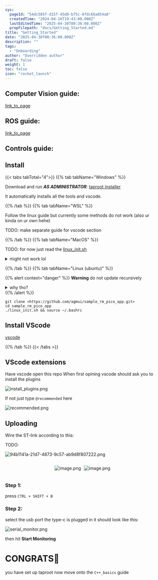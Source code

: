 ```yaml
---
sys:
  pageId: "54dc585f-d15f-45d0-b75c-8fdc66a854a8"
  createdTime: "2024-04-16T19:43:00.000Z"
  lastEditedTime: "2025-04-30T00:36:00.000Z"
  propFilepath: "docs/Getting_Started.md"
title: "Getting_Started"
date: "2025-04-30T00:36:00.000Z"
description: ""
tags:
  - "Onboarding"
author: "Overridden author"
draft: false
weight: 1
toc: false
icon: "rocket_launch"
---
```


## Computer Vision guide:

[link_to_page](86d45bc0-388b-4d26-8848-44f255f73d0e)

## ROS guide:

[link_to_page](3c76c1de-ec8f-46d6-8b0a-294005edc2d5)

## Controls guide:

## Install

{{< tabs tabTotal="4">}}
{{% tab tabName="Windows" %}}

Download and run _**AS ADMINISTRATOR**_: [taproot installer](https://github.com/Thornbots/TeachingFreshies/releases/tag/1.0)

It automatically installs all the tools and vscode.

{{% /tab %}}
{{% tab tabName="WSL" %}}

Follow the linux guide but currently some methods do not work (also ur kinda on ur own hehe)

TODO: make separate guide for vscode section

{{% /tab %}}
{{% tab tabName="MacOS" %}}

TODO: for now just read the [linux_init.sh](https://github.com/agmui/sample_rm_pico_app/blob/main/linux_init.sh)

<details>
<summary>might not work lol</summary>

`brew install libusb pkg-config`

Next install: [vscode](https://code.visualstudio.com/Download)

</details>

{{% /tab %}}
{{% tab tabName="Linux (ubuntu)" %}}

{{% alert context="danger" %}}
**Warning** do not update recursively
<details>
<summary>why tho?</summary>
There are some submodules that may go on for a while (like tinyusb) and I highly
recommend you don't need to get them.
If you want to see what submodules I update just look in `linux_init.sh`
</details>
{{% /alert %}}

```shell
git clone <https://github.com/agmui/sample_rm_pico_app.git>
cd sample_rm_pico_app
./linux_init.sh && source ~/.bashrc
```

## Install VScode

[vscode](https://code.visualstudio.com/Download)

{{% /tab %}}
{{< /tabs >}}

## VScode extensions

Have vscode open this repo
When first opining vscode should ask you to install the plugins

![install_plugins.png](https://prod-files-secure.s3.us-west-2.amazonaws.com/d518164a-d88e-44d1-a4ee-3adb3bd8bce0/89bd30f0-1825-4e77-867b-0a41ce370880/install_plugins.png?X-Amz-Algorithm=AWS4-HMAC-SHA256&X-Amz-Content-Sha256=UNSIGNED-PAYLOAD&X-Amz-Credential=ASIAZI2LB466ZNP5FUNW%2F20250506%2Fus-west-2%2Fs3%2Faws4_request&X-Amz-Date=20250506T022457Z&X-Amz-Expires=3600&X-Amz-Security-Token=IQoJb3JpZ2luX2VjEJL%2F%2F%2F%2F%2F%2F%2F%2F%2F%2FwEaCXVzLXdlc3QtMiJGMEQCIHlM48QXhCjTdBR0tgQvfcpAV%2FJFrX%2B%2FVYhZJK%2FYPxcKAiAxGf0EJYIuKFXFJJAYsdOeRLEHLLzoMdq27SGcfPvqdCr%2FAwg7EAAaDDYzNzQyMzE4MzgwNSIMBWmdGtsBokQdrmzVKtwDUSgL8rE73Teg9drDOPFFlXSqndDpIBcm6XBYMhN8tZOFVVugDONzasLwMB8RjqYKRvvRc5eJph4mOCWtZbD4bT8RdGo4NqaszjQjpeAVcVwLd6Nyq7Gk12Vc6Rp%2BMaVk5i0CCkKMUC8y97Y0OKm6zYz%2BWzbOoiyquQlFdL5ReTE50GA1Yfii3QLzAdXBfjOhm9Vft21piNmM2B0xw18sEHbxjMW%2BEyhkNYpyo3gU9ycjC0%2FOJpnxiqgiQHhgr720nXYCF9Hc18414Lu4D8bdr3Bx1MTHOXREa%2B9hJu2BBOWjoon2bguluYbg8yI88T6SW%2Fml88zi3%2BcrADi80J0a%2F0Ty%2FJ5W54mxnHDM4RXyo%2FVsNgmPwgMH%2F8i1ApInHGalmnBiHj7JDH5ESF95Dx9g%2FOsweYlbw9HS18jhXea4oA1%2FV%2B8aKWAuL43KCwIC3iDnWsSqmUzGxpSnYUHSJVbSmT%2FTso6qY%2FZxILMMpqF5qh%2F%2Bu7a93on6G3nbIjuzNjaejmbnyOmuWjVlAf5Z3aYHgLY4qns8mIvHTgXZ%2Fbwl4kaZpRouhgLl1aqlv0Ag2edB7zdGGO2PPch%2Boi9rKeWuu4jZWWsQRFLUzwnzTr%2F4mnWoO9tgBPR5zCTxYx0w5crlwAY6pgFSHh4KYvghyJvJYvGBHDU5J9nqAeUOZV40zp9psCc%2BFhSKPm6Tpoi4OToai1bkmVfAvmhHJeAegqHfpyzvzjtyITv%2FlZVMBoYvtjD7kKu5pjtMcv7k3yIDgp9kS2UM6yVZY7NJ0AR3TK4RYvwL23k2vCDLy6ngcz66M3fU3u%2B8m1Lp4Yq9O6bBUw9vyqs7%2FdSZ1Umalt2gsXrujSYLLBJNK%2F7O3vK0&X-Amz-Signature=6b81b4c45a50f62f503b5d6ebdba60d33b945d48939debfb396fe8c2d12fff7c&X-Amz-SignedHeaders=host&x-id=GetObject)

If not just type `@recommended` here  

![recommended.png](https://prod-files-secure.s3.us-west-2.amazonaws.com/d518164a-d88e-44d1-a4ee-3adb3bd8bce0/61e661e9-5d85-4dfc-be0d-8d2097a5e793/recommended.png?X-Amz-Algorithm=AWS4-HMAC-SHA256&X-Amz-Content-Sha256=UNSIGNED-PAYLOAD&X-Amz-Credential=ASIAZI2LB466ZNP5FUNW%2F20250506%2Fus-west-2%2Fs3%2Faws4_request&X-Amz-Date=20250506T022457Z&X-Amz-Expires=3600&X-Amz-Security-Token=IQoJb3JpZ2luX2VjEJL%2F%2F%2F%2F%2F%2F%2F%2F%2F%2FwEaCXVzLXdlc3QtMiJGMEQCIHlM48QXhCjTdBR0tgQvfcpAV%2FJFrX%2B%2FVYhZJK%2FYPxcKAiAxGf0EJYIuKFXFJJAYsdOeRLEHLLzoMdq27SGcfPvqdCr%2FAwg7EAAaDDYzNzQyMzE4MzgwNSIMBWmdGtsBokQdrmzVKtwDUSgL8rE73Teg9drDOPFFlXSqndDpIBcm6XBYMhN8tZOFVVugDONzasLwMB8RjqYKRvvRc5eJph4mOCWtZbD4bT8RdGo4NqaszjQjpeAVcVwLd6Nyq7Gk12Vc6Rp%2BMaVk5i0CCkKMUC8y97Y0OKm6zYz%2BWzbOoiyquQlFdL5ReTE50GA1Yfii3QLzAdXBfjOhm9Vft21piNmM2B0xw18sEHbxjMW%2BEyhkNYpyo3gU9ycjC0%2FOJpnxiqgiQHhgr720nXYCF9Hc18414Lu4D8bdr3Bx1MTHOXREa%2B9hJu2BBOWjoon2bguluYbg8yI88T6SW%2Fml88zi3%2BcrADi80J0a%2F0Ty%2FJ5W54mxnHDM4RXyo%2FVsNgmPwgMH%2F8i1ApInHGalmnBiHj7JDH5ESF95Dx9g%2FOsweYlbw9HS18jhXea4oA1%2FV%2B8aKWAuL43KCwIC3iDnWsSqmUzGxpSnYUHSJVbSmT%2FTso6qY%2FZxILMMpqF5qh%2F%2Bu7a93on6G3nbIjuzNjaejmbnyOmuWjVlAf5Z3aYHgLY4qns8mIvHTgXZ%2Fbwl4kaZpRouhgLl1aqlv0Ag2edB7zdGGO2PPch%2Boi9rKeWuu4jZWWsQRFLUzwnzTr%2F4mnWoO9tgBPR5zCTxYx0w5crlwAY6pgFSHh4KYvghyJvJYvGBHDU5J9nqAeUOZV40zp9psCc%2BFhSKPm6Tpoi4OToai1bkmVfAvmhHJeAegqHfpyzvzjtyITv%2FlZVMBoYvtjD7kKu5pjtMcv7k3yIDgp9kS2UM6yVZY7NJ0AR3TK4RYvwL23k2vCDLy6ngcz66M3fU3u%2B8m1Lp4Yq9O6bBUw9vyqs7%2FdSZ1Umalt2gsXrujSYLLBJNK%2F7O3vK0&X-Amz-Signature=bb8438fc4caf221ee13a1edc96086bb6b1bd9292f8837b9b32f1239e742b10c8&X-Amz-SignedHeaders=host&x-id=GetObject)

## Uploading

Wire the ST-link according to this:

TODO:

![94b1141a-21d7-4873-9c57-ab9d8f807222.png](https://prod-files-secure.s3.us-west-2.amazonaws.com/d518164a-d88e-44d1-a4ee-3adb3bd8bce0/e5fad17d-ab82-4300-9f4c-505ab4b1202c/94b1141a-21d7-4873-9c57-ab9d8f807222.png?X-Amz-Algorithm=AWS4-HMAC-SHA256&X-Amz-Content-Sha256=UNSIGNED-PAYLOAD&X-Amz-Credential=ASIAZI2LB466ZNP5FUNW%2F20250506%2Fus-west-2%2Fs3%2Faws4_request&X-Amz-Date=20250506T022457Z&X-Amz-Expires=3600&X-Amz-Security-Token=IQoJb3JpZ2luX2VjEJL%2F%2F%2F%2F%2F%2F%2F%2F%2F%2FwEaCXVzLXdlc3QtMiJGMEQCIHlM48QXhCjTdBR0tgQvfcpAV%2FJFrX%2B%2FVYhZJK%2FYPxcKAiAxGf0EJYIuKFXFJJAYsdOeRLEHLLzoMdq27SGcfPvqdCr%2FAwg7EAAaDDYzNzQyMzE4MzgwNSIMBWmdGtsBokQdrmzVKtwDUSgL8rE73Teg9drDOPFFlXSqndDpIBcm6XBYMhN8tZOFVVugDONzasLwMB8RjqYKRvvRc5eJph4mOCWtZbD4bT8RdGo4NqaszjQjpeAVcVwLd6Nyq7Gk12Vc6Rp%2BMaVk5i0CCkKMUC8y97Y0OKm6zYz%2BWzbOoiyquQlFdL5ReTE50GA1Yfii3QLzAdXBfjOhm9Vft21piNmM2B0xw18sEHbxjMW%2BEyhkNYpyo3gU9ycjC0%2FOJpnxiqgiQHhgr720nXYCF9Hc18414Lu4D8bdr3Bx1MTHOXREa%2B9hJu2BBOWjoon2bguluYbg8yI88T6SW%2Fml88zi3%2BcrADi80J0a%2F0Ty%2FJ5W54mxnHDM4RXyo%2FVsNgmPwgMH%2F8i1ApInHGalmnBiHj7JDH5ESF95Dx9g%2FOsweYlbw9HS18jhXea4oA1%2FV%2B8aKWAuL43KCwIC3iDnWsSqmUzGxpSnYUHSJVbSmT%2FTso6qY%2FZxILMMpqF5qh%2F%2Bu7a93on6G3nbIjuzNjaejmbnyOmuWjVlAf5Z3aYHgLY4qns8mIvHTgXZ%2Fbwl4kaZpRouhgLl1aqlv0Ag2edB7zdGGO2PPch%2Boi9rKeWuu4jZWWsQRFLUzwnzTr%2F4mnWoO9tgBPR5zCTxYx0w5crlwAY6pgFSHh4KYvghyJvJYvGBHDU5J9nqAeUOZV40zp9psCc%2BFhSKPm6Tpoi4OToai1bkmVfAvmhHJeAegqHfpyzvzjtyITv%2FlZVMBoYvtjD7kKu5pjtMcv7k3yIDgp9kS2UM6yVZY7NJ0AR3TK4RYvwL23k2vCDLy6ngcz66M3fU3u%2B8m1Lp4Yq9O6bBUw9vyqs7%2FdSZ1Umalt2gsXrujSYLLBJNK%2F7O3vK0&X-Amz-Signature=78c9180d4b462c2e04142ec4a34498d2cef4bd733561467b3e89c5758916c79d&X-Amz-SignedHeaders=host&x-id=GetObject)

<div style="display: flex;flex-direction: row; column-gap:10px; max-width: 630px;justify-content: center;">
<div>

![image.png](https://prod-files-secure.s3.us-west-2.amazonaws.com/d518164a-d88e-44d1-a4ee-3adb3bd8bce0/210ecb78-1116-4d7b-b9b7-2292f66fa2c2/image.png?X-Amz-Algorithm=AWS4-HMAC-SHA256&X-Amz-Content-Sha256=UNSIGNED-PAYLOAD&X-Amz-Credential=ASIAZI2LB466Y4AYDW2R%2F20250506%2Fus-west-2%2Fs3%2Faws4_request&X-Amz-Date=20250506T022459Z&X-Amz-Expires=3600&X-Amz-Security-Token=IQoJb3JpZ2luX2VjEJL%2F%2F%2F%2F%2F%2F%2F%2F%2F%2FwEaCXVzLXdlc3QtMiJHMEUCIQDO0Q5rx0GY%2BzP0wg3fH%2FvMCKGPrN2pTih0bPoYW9pSkQIgUYGqlzVJ%2FQuvSoTaBkpVk%2F5fm5C2ma0hnNL6aoSzJjwq%2FwMIOhAAGgw2Mzc0MjMxODM4MDUiDH3cLufdhuPpX7%2BIlCrcAzkXzo22IH6jV1wrQu2QsZ%2BBMEVdDfIwNRamjHtG5c5cQ6996gy%2Byg2wmZ8%2FDwmhfc92BolKv86HARinFSPKQMEUagqlrOfLZeyIaEz%2FGYE5hvW0Pa%2F3%2BDejYPp2Kf5Drtbw4ofhnmdM50T4GXnYvYjRa4BDIGlcXeYTcGVC%2BeMMmnohBhcg6pSHBa%2BRDbljRX1%2BG7r3ejMHDH6r4mlnuZ6XSsqAMrHjMXvufcD9DzE5bifIiR%2Fz%2FE3zH1B2lSm354UZKLbYMhBsMds02T0qCVVtvjgpa7SBTnUd%2F8HWvt9b6srRqM%2FpNOAeXnELyqS0nVRI8tIW2te%2FLAa9i9%2FlJNavKCT547cDK17z0h%2Bu3p8GbSr9Iu82eca5ldL%2F13AEFKSjuXsP9OtyYU4z1kee5UanfKN2aoZIlz%2BLT8eQgTr%2BTJObcv%2BuwQ8%2BLULiDBo25uejJ1TIDCtQ3%2BOrWZtT%2FxR3gq1eqdAvFVn5Grh%2F7KJwlbv5LnX8vOFkB4rBlHYik1QHNULu3a2JWnSOmkIFj8Thoj1RZxf5SrwdlrE0y0SXPwwBCqYUP%2Fqah6zOUf8EB%2BetuQJyXKnvBjbWg95Blcte3OOG68QYGADykMkc9mwCO4OhVYw82l1z2oTnMOPK5cAGOqUBlVQKXM2X0Usqs10tEAK5JBIUjFvkaoC%2Bq4UeoiHhN8kzxHeJl%2FAG%2Fj%2BV9U8I7kcymeNKTM8sslABG%2FT2f9tf16wmKU8v1ZOReKfgdgWLzfIDHBREHVLbRpS%2FeU5QdTVDbMo5Z7keleU%2F3GozMtGs6g8aexulKVRnxc6RHh7Flxden89F%2BAprDHUanlplBV9%2FRNflhICqceRek9mpkkBi11KTumNu&X-Amz-Signature=e1984fbce73808f37975215e145cc646c815c8026150d47c5058cb20c1eed80d&X-Amz-SignedHeaders=host&x-id=GetObject)

</div>
<div>

![image.png](https://prod-files-secure.s3.us-west-2.amazonaws.com/d518164a-d88e-44d1-a4ee-3adb3bd8bce0/33a0fd0f-8ca6-4a86-8e09-26e95ded1fff/image.png?X-Amz-Algorithm=AWS4-HMAC-SHA256&X-Amz-Content-Sha256=UNSIGNED-PAYLOAD&X-Amz-Credential=ASIAZI2LB4664L76A5TS%2F20250506%2Fus-west-2%2Fs3%2Faws4_request&X-Amz-Date=20250506T022501Z&X-Amz-Expires=3600&X-Amz-Security-Token=IQoJb3JpZ2luX2VjEJL%2F%2F%2F%2F%2F%2F%2F%2F%2F%2FwEaCXVzLXdlc3QtMiJHMEUCICQW%2FuP9g0Dz9fnxj4UBrjZpKKQe2mMDWIN%2BthxJJK66AiEA0YYm8gVUAbKtCJ%2BKTv0gJ2RPWXUTCbfP2hoXKOZ1Y9Uq%2FwMIOxAAGgw2Mzc0MjMxODM4MDUiDBEfMg7KgqFeQRCCAyrcAyIFwMP%2BlE3S0JsbVqeZ%2BvSoO8YzxmZ3hKogQ0ZwksxXGzrHS9hqOZ2qep47G2PympME25GGv9Pmfff16DA79dk2DqpYnXsfQzpEOfq1umM96rH6AAZreLchYD%2BnUnIE4aBoYilTDIlxVIKlh5udcBvRzp2vUynOYc14WXLjYPxh0NWuhwqpzyGhCveMUD1rwlQnMgl32dc9wGgDSlppiLFBsJ%2BJYJph%2Fu3y2G9UetF%2FdkBVl%2FggpTEyvr%2BwLEJfxSWibfRhQCzNbq14I5uo6Ud8zuqoEHUcS4RwaAXh5q4BLGn8hLvF3kUCuKQgWYS166c%2FuImcqM6GSkVwGUk3n4uvQXT210g3ZFhVy6tPcyIyKaUhzwgaApH6F2Vq%2FB5e1Hpo17yFPRCpK0ZP9qzeejGjV61FjC1BnKGIjkUzNyWdBQa%2BqO9J%2B8t6q3l3XB5i9BpR8xlhduPcsaXi%2BoV6ijqHVXjPJj%2B%2BgEPLPQ45mhmxzz3HpCx1N9LWQVoKwIJ9vChOKCqGH3B8EbmxBxm80Qd1QS5S8Sp7g3XZw1dGyFGKU9hO2aJ%2FNbE0Rs9lDPDfOisaBds6JqLVzF%2B%2BerLdWQ2xNlt35HsClD2fCIKNNf4wRorK%2BwaoXul%2B%2FMkaMOPK5cAGOqUBvujS8PhZimNNqN%2B7HU6FA%2FvxExqo%2BjnrBcqjXd0mQP6IVgFGyyHeXDBm17rCZrfCznprDW7EoZWu1zd90t8WMPEIGkDBLTUe8LsLQzOfzr23iEHVtWgtpX37%2FqyZ4b6e105nxeYkKHSwEAimgP0pyE5RsxRDq4ixyWnPJ2WbMklVM17CR9ADLLD0G0gT%2FpnUPtp4KzJQ49qocomHLzqxdnTl7Wwj&X-Amz-Signature=fd623c297ebf6f467dd5d3922ef3c27d06497a1b2b8ad555d80b35a22f245f47&X-Amz-SignedHeaders=host&x-id=GetObject)

</div>
</div>

### Step 1:

press `CTRL + SHIFT + B`

### Step 2:

select the usb port the type-c is plugged in it should look like this:

![serial_monitor.png](https://prod-files-secure.s3.us-west-2.amazonaws.com/d518164a-d88e-44d1-a4ee-3adb3bd8bce0/f03f4774-05d4-4393-b6a0-d5efb6d315ab/serial_monitor.png?X-Amz-Algorithm=AWS4-HMAC-SHA256&X-Amz-Content-Sha256=UNSIGNED-PAYLOAD&X-Amz-Credential=ASIAZI2LB466ZNP5FUNW%2F20250506%2Fus-west-2%2Fs3%2Faws4_request&X-Amz-Date=20250506T022457Z&X-Amz-Expires=3600&X-Amz-Security-Token=IQoJb3JpZ2luX2VjEJL%2F%2F%2F%2F%2F%2F%2F%2F%2F%2FwEaCXVzLXdlc3QtMiJGMEQCIHlM48QXhCjTdBR0tgQvfcpAV%2FJFrX%2B%2FVYhZJK%2FYPxcKAiAxGf0EJYIuKFXFJJAYsdOeRLEHLLzoMdq27SGcfPvqdCr%2FAwg7EAAaDDYzNzQyMzE4MzgwNSIMBWmdGtsBokQdrmzVKtwDUSgL8rE73Teg9drDOPFFlXSqndDpIBcm6XBYMhN8tZOFVVugDONzasLwMB8RjqYKRvvRc5eJph4mOCWtZbD4bT8RdGo4NqaszjQjpeAVcVwLd6Nyq7Gk12Vc6Rp%2BMaVk5i0CCkKMUC8y97Y0OKm6zYz%2BWzbOoiyquQlFdL5ReTE50GA1Yfii3QLzAdXBfjOhm9Vft21piNmM2B0xw18sEHbxjMW%2BEyhkNYpyo3gU9ycjC0%2FOJpnxiqgiQHhgr720nXYCF9Hc18414Lu4D8bdr3Bx1MTHOXREa%2B9hJu2BBOWjoon2bguluYbg8yI88T6SW%2Fml88zi3%2BcrADi80J0a%2F0Ty%2FJ5W54mxnHDM4RXyo%2FVsNgmPwgMH%2F8i1ApInHGalmnBiHj7JDH5ESF95Dx9g%2FOsweYlbw9HS18jhXea4oA1%2FV%2B8aKWAuL43KCwIC3iDnWsSqmUzGxpSnYUHSJVbSmT%2FTso6qY%2FZxILMMpqF5qh%2F%2Bu7a93on6G3nbIjuzNjaejmbnyOmuWjVlAf5Z3aYHgLY4qns8mIvHTgXZ%2Fbwl4kaZpRouhgLl1aqlv0Ag2edB7zdGGO2PPch%2Boi9rKeWuu4jZWWsQRFLUzwnzTr%2F4mnWoO9tgBPR5zCTxYx0w5crlwAY6pgFSHh4KYvghyJvJYvGBHDU5J9nqAeUOZV40zp9psCc%2BFhSKPm6Tpoi4OToai1bkmVfAvmhHJeAegqHfpyzvzjtyITv%2FlZVMBoYvtjD7kKu5pjtMcv7k3yIDgp9kS2UM6yVZY7NJ0AR3TK4RYvwL23k2vCDLy6ngcz66M3fU3u%2B8m1Lp4Yq9O6bBUw9vyqs7%2FdSZ1Umalt2gsXrujSYLLBJNK%2F7O3vK0&X-Amz-Signature=26d5b8155c580b23318c36ce9374c6add5f789abd181044ba6aff2ee2768a77d&X-Amz-SignedHeaders=host&x-id=GetObject)

then hit **Start Monitoring**

# CONGRATS🎉

you have set up taproot now move onto the `C++_basics` guide
